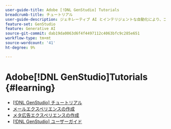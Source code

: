 ```yaml
---
user-guide-title: Adobe [!DNL GenStudio] Tutorials
breadcrumb-title: チュートリアル
user-guide-description: ジェネレーティブ AI とインテリジェントな自動化により、コンテンツのサプライチェーンを加速および簡素化するエンドツーエンドのソリューションであるAdobe [!DNL GenStudio] に関するExperience Leagueチュートリアルをご覧ください。
feature-set: GenStudio
feature: Generative AI
source-git-commit: dab19da0063d6f4f4497112c4063bfc9c285e651
workflow-type: tm+mt
source-wordcount: '41'
ht-degree: 9%

---
```



# Adobe[!DNL GenStudio]Tutorials {#learning}

+ [[!DNL GenStudio] チュートリアル](tutorials.md)
+ [メールエクスペリエンスの作成](create-email-experience.md)
+ [メタ広告エクスペリエンスの作成](create-meta-ad.md)
+ [[!DNL GenStudio] ユーザーガイド](https://experienceleague.adobe.com/docs/genstudio/user-guide/home.html)
